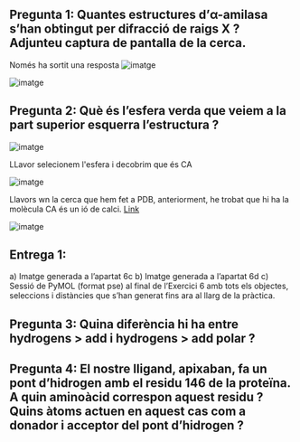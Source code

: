 ## Pregunta 1: Quantes estructures d’α-amilasa s’han obtingut per difracció de raigs X ? Adjunteu captura de pantalla de la cerca.

Només ha sortit una resposta
![imatge](https://github.com/mmonpeat/Python/assets/115364869/f62b8e95-f093-4632-a964-8aa36f672308)

![imatge](https://github.com/mmonpeat/Python/assets/115364869/a944b5c2-2b45-433d-8d6e-e1b3e57d8f86)

## Pregunta 2: Què és l’esfera verda que veiem a la part superior esquerra l’estructura ?

![imatge](https://github.com/mmonpeat/Python/assets/115364869/e75f928a-6929-405b-ac1b-c3003a518c73)

LLavor selecionem l'esfera i decobrim que és CA

![imatge](https://github.com/mmonpeat/Python/assets/115364869/60547287-63a6-44b5-858a-da03eef5b124)

Llavors wn la cerca que hem fet a PDB, anteriorment, he trobat que hi ha la molècula CA és un ió de calci. [Link](https://www.rcsb.org/structure/2P16)

![imatge](https://github.com/mmonpeat/Python/assets/115364869/73a9973b-8e21-4bf7-bc8c-afef869f513a)

## Entrega 1:
a) Imatge generada a l’apartat 6c
b) Imatge generada a l’apartat 6d
c) Sessió de PyMOL (format pse) al final de l’Exercici 6 amb tots els objectes, seleccions i distàncies que s’han generat fins ara al llarg de la pràctica.

## Pregunta 3: Quina diferència hi ha entre hydrogens > add i hydrogens > add polar ?

## Pregunta 4: El nostre lligand, apixaban, fa un pont d’hidrogen amb el residu 146 de la proteïna. A quin aminoàcid correspon aquest residu ? Quins àtoms actuen en aquest cas com a donador i acceptor del pont d’hidrogen ?
